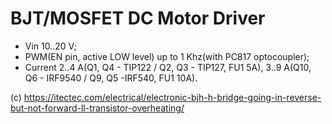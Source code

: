 # BJT/MOSFET DC Motor Driver

- Vin 10..20 V;
- PWM(EN pin, active LOW level) up to 1 Khz(with PC817 optocoupler);
- Current 2..4 A(Q1, Q4 - TIP122 / Q2, Q3 - TIP127, FU1 5A), 3..9 A(Q10, Q6 - IRF9540 / Q9, Q5 -IRF540, FU1 10A).

(c) https://itectec.com/electrical/electronic-bjh-h-bridge-going-in-reverse-but-not-forward-ll-transistor-overheating/
